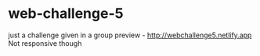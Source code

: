 # web-challenge-5
just a challenge given in  a group
preview - http://webchallenge5.netlify.app
Not responsive though 
